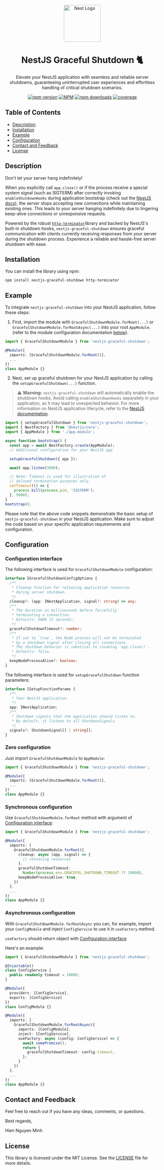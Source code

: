 <p align="center">
<a href="https://nestjs.com/" target="blank"><img src="https://nestjs.com/img/logo-small.svg" width="120" alt="Nest Logo" /></a>
</p>
<h1 align="center">NestJS Graceful Shutdown 🐈</h1>

<p align="center">
  Elevate your NestJS application with seamless and reliable server shutdowns, guaranteeing uninterrupted user experiences and effortless handling of critical shutdown scenarios.
  <p align="center">
    <a href="https://www.npmjs.com/package/nestjs-graceful-shutdown" target="_blank"><img alt="npm version" src="https://img.shields.io/npm/v/nestjs-graceful-shutdown" /></a>
    <a href="https://www.npmjs.com/package/nestjs-graceful-shutdown" target="_blank"><img alt="NPM" src="https://img.shields.io/npm/l/nestjs-graceful-shutdown" /></a>
    <a href="https://www.npmjs.com/package/nestjs-graceful-shutdown" target="_blank"><img alt="npm downloads" src="https://img.shields.io/npm/dm/nestjs-graceful-shutdown" /></a>
     <a href="https://coveralls.io/github/hienngm/nestjs-graceful-shutdown?branch=main" target="_blank"><img alt="coverage" src="https://coveralls.io/repos/github/hienngm/nestjs-graceful-shutdown/badge.svg?branch=main" /></a>
  </p>
</p>

## Table of Contents

- [Description](#description)
- [Installation](#installation)
- [Example](#example)
- [Configuration](#configuration)
- [Contact and Feedback](#contact-and-feedback)
- [License](#license)

## Description

Don't let your server hang indefinitely!

When you explicitly call `app.close()` or if the process receive a special system signal (such as SIGTERM) after correctly invoking `enableShutdownHooks` during application bootstrap (check out the <a href="https://docs.nestjs.com/fundamentals/lifecycle-events#application-shutdown" target="_blank">NestJS docs</a>), the server stops accepting new connections while maintaining existing ones. This leads to your server hanging indefinitely due to lingering keep-alive connections or unresponsive requests.

Powered by the robust <a href="https://www.npmjs.com/package/http-terminator" target="_blank">`http-terminator`</a>library and backed by NestJS's built-in shutdown hooks, `nestjs-graceful-shutdown` ensures graceful communication with clients currently receiving responses from your server during the shutdown process. Experience a reliable and hassle-free server shutdown with ease.

## Installation

You can install the library using npm:

```
npm install nestjs-graceful-shutdown http-terminator
```

## Example

To integrate `nestjs-graceful-shutdown` into your NestJS application, follow these steps:

1. First, import the module with `GracefulShutdownModule.forRoot(...)` or `GracefulShutdownModule.forRootAsync(...)` into your root `AppModule`. (refer to the module configuration documentation [below](#configuration)).

```ts
import { GracefulShutdownModule } from 'nestjs-graceful-shutdown';

@Module({
  imports: [GracefulShutdownModule.forRoot()],
  ...
})
class AppModule {}
```

2. Next, set up graceful shutdown for your NestJS application by calling the `setupGracefulShutdown(...)` function.

> ⚠️ **Warning:** `nestjs-graceful-shutdown` will automatically enable the shutdown hooks. Avoid calling `enableShutdownHooks` separately in your application, as it may lead to unexpected behavior. For more information on NestJS application lifecycle, refer to the <a href ="https://docs.nestjs.com/fundamentals/lifecycle-events#application-shutdown" target="_blank">NestJS documentation</a>.

```typescript
import { setupGracefulShutdown } from 'nestjs-graceful-shutdown';
import { NestFactory } from '@nestjs/core';
import { AppModule } from './app.module';

async function bootstrap() {
  const app = await NestFactory.create(AppModule);
  // Additional configuration for your NestJS app

  setupGracefulShutdown({ app });

  await app.listen(3000);

  // Note: Timeout is used for illustration of
  // delayed termination purposes only.
  setTimeout(() => {
    process.kill(process.pid, 'SIGTERM');
  }, 5000);
}
bootstrap();
```

Please note that the above code snippets demonstrate the basic setup of `nestjs-graceful-shutdown` in your NestJS application. Make sure to adjust the code based on your specific application requirements and configuration.

## Configuration

### Configuration interface

The following interface is used for `GracefulShutdownModule` configuration:

```ts
interface IGracefulShutdownConfigOptions {
  /**
   * Cleanup function for releasing application resources
   * during server shutdown.
   */
  cleanup?: (app: INestApplication, signal?: string) => any;
  /**
   * The duration in milliseconds before forcefully
   * terminating a connection.
   * Defaults: 5000 (5 seconds).
   */
  gracefulShutdownTimeout?: number;
  /**
   * If set to `true`, the Node process will not be terminated
   * by a shutdown signal after closing all connections.
   * The shutdown behavior is identical to invoking `app.close()`.
   * Defaults: false.
   */
  keepNodeProcessAlive?: boolean;
}
```

The following interface is used for `setupGracefulShutdown` function parameters:

```ts
interface ISetupFunctionParams {
  /**
   * Your NestJS application.
   */
  app: INestApplication;
  /**
   * Shutdown signals that the application should listen to.
   * By default, it listens to all ShutdownSignals.
   */
  signals?: ShutdownSignal[] | string[];
}
```

### Zero configuration

Just import `GracefulShutdownModule` to `AppModule`:

```ts
import { GracefulShutdownModule } from 'nestjs-graceful-shutdown';

@Module({
  imports: [GracefulShutdownModule.forRoot()],
  ...
})
class AppModule {}
```

### Synchronous configuration

Use `GracefulShutdownModule.forRoot` method with argument of [Configuration interface](#configuration-interface):

```ts
import { GracefulShutdownModule } from 'nestjs-graceful-shutdown';

@Module({
  imports: [
    GracefulShutdownModule.forRoot({
      cleanup: async (app, signal) => {
        // releasing resources
      },
      gracefulShutdownTimeout:
        Number(process.env.GRACEFUL_SHUTDOWN_TIMEOUT ?? 10000),
      keepNodeProcessAlive: true,
    })
  ],
  ...
})
class AppModule {}
```

### Asynchronous configuration

With `GracefulShutdownModule.forRootAsync` you can, for example, import your `ConfigModule` and inject `ConfigService` to use it in `useFactory` method.

`useFactory` should return object with [Configuration interface](#configuration-interface)

Here's an example:

```ts
import { GracefulShutdownModule } from 'nestjs-graceful-shutdown';

@Injectable()
class ConfigService {
  public readonly timeout = 10000;
}

@Module({
  providers: [ConfigService],
  exports: [ConfigService]
})
class ConfigModule {}

@Module({
  imports: [
    GracefulShutdownModule.forRootAsync({
      imports: [ConfigModule],
      inject: [ConfigService],
      useFactory: async (config: ConfigService) => {
        await somePromise();
        return {
          gracefulShutdownTimeout: config.timeout,
        };
      }
    })
  ],
  ...
})
class AppModule {}
```

## Contact and Feedback

Feel free to reach out if you have any ideas, comments, or questions.

Best regards,

Hien Nguyen Minh

## License

This library is licensed under the MIT License. See the [LICENSE](LICENSE) file for more details.
